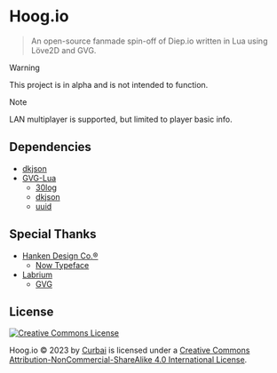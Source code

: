 # Hoog.io

> An open-source fanmade spin-off of Diep.io written in Lua using Löve2D and GVG.

> [!WARNING]
> This project is in alpha and is not intended to function.

> [!NOTE]
> LAN multiplayer is supported, but limited to player basic info.

## Dependencies

 * [dkjson](https://github.com/LuaDist/dkjson/)
 * [GVG-Lua](https://github.com/Labrium/GVG-Lua/)
   - [30log](https://github.com/Yonaba/30log)
   - [dkjson](https://github.com/LuaDist/dkjson/)
   - [uuid](https://github.com/Tieske/uuid/)

## Special Thanks

 * [Hanken Design Co.&reg;](https://hanken.co/)
   - [Now Typeface](https://hanken.co/products/now/)
 * [Labrium](https://labrium.github.io/)
   - [GVG](https://github.com/Labrium/GVG/)

## License

[![Creative Commons License](https://i.creativecommons.org/l/by-nc-sa/4.0/88x31.png)](http://creativecommons.org/licenses/by-nc-sa/4.0/)

Hoog.io &copy; 2023 by [Curbai](https://curbaicode.github.io/) is licensed under a [Creative Commons Attribution-NonCommercial-ShareAlike 4.0 International License](http://creativecommons.org/licenses/by-nc-sa/4.0/).
